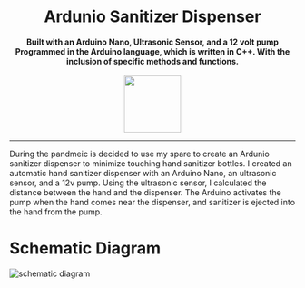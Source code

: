 <h1 align="center">Ardunio Sanitizer Dispenser</h1>
<p align="center">
  <b>Built with an Arduino Nano, Ultrasonic Sensor, and a 12 volt pump </b><br>
  <b>Programmed in the Arduino language, which is written in C++. With the inclusion of specific methods and functions.</b><br>
  <br/>
    <img src="https://media4.giphy.com/media/a7Ik5hjrFQuxiPKFZO/giphy.gif?cid=790b76114447ebf8ea64f13217859fbf4f185e4b3e11beb1&rid=giphy.gif&ct=s" width="100" height="100">
</p>

------
During the pandmeic is decided to use my spare to create an Ardunio sanitizer dispenser to minimize touching hand sanitizer bottles. I created an automatic hand sanitizer dispenser with an Arduino Nano, an ultrasonic sensor, and a 12v pump. Using the ultrasonic sensor, I calculated the distance between the hand and the dispenser. The Arduino activates the pump when the hand comes near the dispenser, and sanitizer is ejected into the hand from the pump.


# Schematic Diagram
![schematic diagram](https://user-images.githubusercontent.com/83683425/125832675-02c2915c-82df-41a8-ae89-f0cbadbecd71.PNG)





